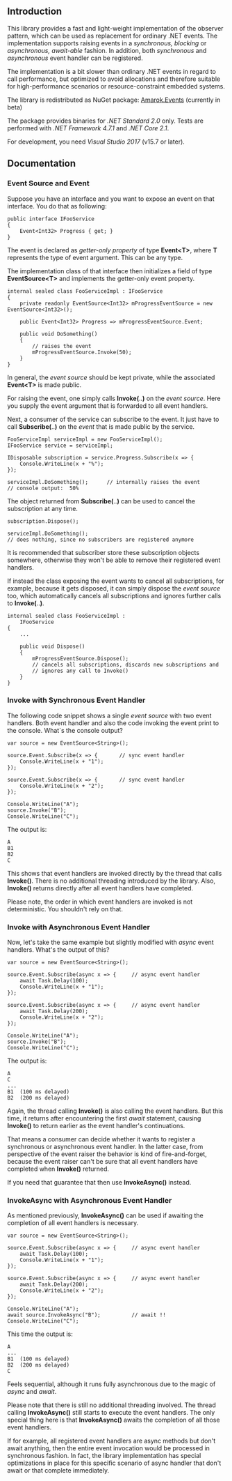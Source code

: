 ## Introduction

This library provides a fast and light-weight implementation of the observer pattern, which can be used as replacement for ordinary .NET events. The implementation supports raising events in a *synchronous, blocking* or *asynchronous, await-able* fashion. In addition, both *synchronous* and *asynchronous* event handler can be registered.

The implementation is a bit slower than ordinary .NET events in regard to call performance, but optimized to avoid allocations and therefore suitable for high-performance scenarios or resource-constraint embedded systems.

The library is redistributed as NuGet package: [Amarok.Events](https://www.nuget.org/packages/Amarok.Events/) (currently in beta)

The package provides binaries for *.NET Standard 2.0* only. Tests are performed with *.NET Framework 4.7.1* and *.NET Core 2.1*.

For development, you need *Visual Studio 2017* (v15.7 or later).


## Documentation

### Event Source and Event

Suppose you have an interface and you want to expose an event on that interface. You do that as following:

    public interface IFooService
    {
	    Event<Int32> Progress { get; }
    }
	
The event is declared as *getter-only property* of type **Event\<T>**, where **T** represents the type of event argument. This can be any type.

The implementation class  of that interface then initializes a field of type **EventSource\<T>** and implements the getter-only event property.

    internal sealed class FooServiceImpl : IFooService
    {
    	private readonly EventSource<Int32> mProgressEventSource = new EventSource<Int32>();
    
    	public Event<Int32> Progress => mProgressEventSource.Event;
    
    	public void DoSomething()
    	{
    		// raises the event
    		mProgressEventSource.Invoke(50);
    	}
    }

In general, the *event source* should be kept private, while the associated **Event\<T>** is made public.

For raising the event, one simply calls **Invoke(**..**)** on the *event source*. Here you supply the event argument that is forwarded to all event handlers.

Next, a consumer of the service can subscribe to the event. It just have to call **Subscribe(**..**)** on the *event* that is made public by the service.

	FooServiceImpl serviceImpl = new FooServiceImpl();
	IFooService service = serviceImpl;

	IDisposable subscription = service.Progress.Subscribe(x => {
		Console.WriteLine(x + "%");
	});

	serviceImpl.DoSomething();		// internally raises the event
	// console output:	50%

The object returned from **Subscribe(**..**)** can be used to cancel the subscription at any time.

    subscription.Dispose();
    
    serviceImpl.DoSomething();
    // does nothing, since no subscribers are registered anymore

It is recommended that subscriber store these subscription objects somewhere, otherwise they won't be able to remove their registered event handlers.

If instead the class exposing the event wants to cancel all subscriptions, for example, because it gets disposed, it can simply dispose the *event source* too, which automatically cancels all subscriptions and ignores further calls to **Invoke(**..**)**.

    internal sealed class FooServiceImpl :
    	IFooService
    {
	    ...
	
		public void Dispose()
		{
			mProgressEventSource.Dispose();
			// cancels all subscriptions, discards new subscriptions and
			// ignores any call to Invoke()
		}
	}


### Invoke with Synchronous Event Handler

The following code snippet shows a single *event source* with two event handlers. Both event handler and also the code invoking the event print to the console. What`s the console output?

	var source = new EventSource<String>();

	source.Event.Subscribe(x => {		// sync event handler
		Console.WriteLine(x + "1");
	});

	source.Event.Subscribe(x => {		// sync event handler
		Console.WriteLine(x + "2");
	});

	Console.WriteLine("A");
	source.Invoke("B");
	Console.WriteLine("C");

The output is:

	A
	B1
	B2
	C

This shows that event handlers are invoked directly by the thread that calls **Invoke()**. There is no additional threading introduced by the library.  Also, **Invoke()** returns directly after all event handlers have completed.

Please note, the order in which event handlers are invoked is not deterministic. You shouldn't rely on that.


### Invoke with Asynchronous Event Handler

Now, let's take the same example but slightly modified with *async* event handlers. What's the output of this?

	var source = new EventSource<String>();

	source.Event.Subscribe(async x => {		// async event handler
		await Task.Delay(100);
		Console.WriteLine(x + "1");
	});

	source.Event.Subscribe(async x => {		// async event handler
		await Task.Delay(200);
		Console.WriteLine(x + "2");
	});

	Console.WriteLine("A");
	source.Invoke("B");
	Console.WriteLine("C");

The output is:

	A
	C
	...
	B1	(100 ms delayed)
	B2	(200 ms delayed)

Again, the thread calling **Invoke()** is also calling the event handlers. But this time, it returns after encountering the first *await* statement, causing **Invoke()** to return earlier as the event handler's continuations.

That means a consumer can decide whether it wants to register a synchronous or asynchronous event handler. In the latter case, from perspective of the event raiser the behavior is kind of fire-and-forget, because the event raiser can't be sure that all event handlers have completed when **Invoke()** returned.

If you need that guarantee that then use **InvokeAsync()** instead.


### InvokeAsync with Asynchronous Event Handler

As mentioned previously, **InvokeAsync()** can be used if awaiting the completion of all event handlers is necessary. 

	var source = new EventSource<String>();

	source.Event.Subscribe(async x => {		// async event handler
		await Task.Delay(100);
		Console.WriteLine(x + "1");
	});

	source.Event.Subscribe(async x => {		// async event handler
		await Task.Delay(200);
		Console.WriteLine(x + "2");
	});

	Console.WriteLine("A");
	await source.InvokeAsync("B");			// await !!
	Console.WriteLine("C");

This time the output is:

    A
    ...
	B1	(100 ms delayed)
	B2	(200 ms delayed)
	C

Feels sequential, although it runs fully asynchronous due to the magic of *async* and *await*.

Please note that there is still no additional threading involved. The thread calling **InvokeAsync()** still starts to execute the event handlers. The only special thing here is that **InvokeAsync()** awaits the completion of all those event handlers.

If for example, all registered event handlers are async methods but don't await anything, then the entire event invocation would be processed in synchronous fashion. In fact, the library implementation has special optimizations in place for this specific scenario of async handler that don't await or that complete immediately.

<!--stackedit_data:
eyJoaXN0b3J5IjpbOTc5ODI1NzI0LC00NDE1MjcyNywtNDU2Mj
A4MDI1LC03OTU3NDMyNDksMTgxNzU4Nzk1XX0=
-->